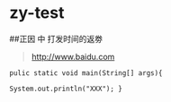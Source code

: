 # zy-test

##正因
中
打发时间的返劵
>http://www.baidu.com

<code>pulic static void main(String[] args){<br/>
    System.out.println("XXX");
}</code>